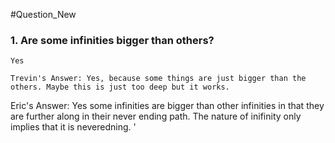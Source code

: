 #Question_New

### 1. Are some infinities bigger than others?
	Yes

    Trevin's Answer: Yes, because some things are just bigger than the others. Maybe this is just too deep but it works. 

Eric's Answer: Yes some infinities are bigger than other infinities in that they are further along in their never ending path. The nature of inifinity only implies that it is neveredning.
'
